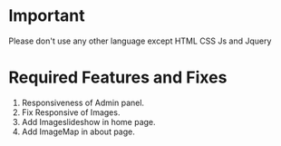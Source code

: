 # Important
Please don't use any other language except HTML CSS Js and Jquery

# Required Features and Fixes
1. Responsiveness of Admin panel.
2. Fix Responsive of Images.
3. Add Imageslideshow in home page.
4. Add ImageMap in about page.

